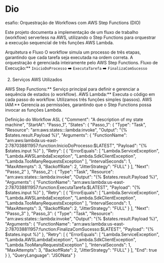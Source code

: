 # Dio
esafio: Orquestração de Workflows com AWS Step Functions (DIO)

Este projeto documenta a implementação de um fluxo de trabalho (workflow) serverless na AWS, utilizando o Step Functions para orquestrar a execução sequencial de três funções AWS Lambda.

Arquitetura e Fluxo
O workflow simula um processo de três etapas, garantindo que cada tarefa seja executada na ordem correta. A orquestração é gerenciada inteiramente pelo AWS Step Functions.
Fluxo de Execução:** `InicioDoProcesso` ➡️ `ExecutaTarefa` ➡️ `FinalizaComSucesso`

2. Serviços AWS Utilizados

AWS Step Functions:** Serviço principal para definir e gerenciar a sequência de estados (o workflow).
AWS Lambda:** Executa o código em cada passo do workflow. Utilizamos três funções simples (passos).
AWS IAM:** Gerencia as permissões, garantindo que o Step Functions possa invocar as funções Lambda.

Definição do Workflow ASL
{
  "Comment": "A description of my state machine",
  "StartAt": "Passo_1",
  "States": {
    "Passo_1": {
      "Type": "Task",
      "Resource": "arn:aws:states:::lambda:invoke",
      "Output": "{% $states.result.Payload %}",
      "Arguments": {
        "FunctionName": "arn:aws:lambda:us-east-2:787038811957:function:InicioDoProcesso:$LATEST",
        "Payload": "{% $states.input %}"
      },
      "Retry": [
        {
          "ErrorEquals": [
            "Lambda.ServiceException",
            "Lambda.AWSLambdaException",
            "Lambda.SdkClientException",
            "Lambda.TooManyRequestsException"
          ],
          "IntervalSeconds": 1,
          "MaxAttempts": 3,
          "BackoffRate": 2,
          "JitterStrategy": "FULL"
        }
      ],
      "Next": "Passo_2"
    },
    "Passo_2": {
      "Type": "Task",
      "Resource": "arn:aws:states:::lambda:invoke",
      "Output": "{% $states.result.Payload %}",
      "Arguments": {
        "FunctionName": "arn:aws:lambda:us-east-2:787038811957:function:ExecutaTarefa:$LATEST",
        "Payload": "{% $states.input %}"
      },
      "Retry": [
        {
          "ErrorEquals": [
            "Lambda.ServiceException",
            "Lambda.AWSLambdaException",
            "Lambda.SdkClientException",
            "Lambda.TooManyRequestsException"
          ],
          "IntervalSeconds": 1,
          "MaxAttempts": 3,
          "BackoffRate": 2,
          "JitterStrategy": "FULL"
        }
      ],
      "Next": "Passo_3"
    },
    "Passo_3": {
      "Type": "Task",
      "Resource": "arn:aws:states:::lambda:invoke",
      "Output": "{% $states.result.Payload %}",
      "Arguments": {
        "FunctionName": "arn:aws:lambda:us-east-2:787038811957:function:FinalizaComSucesso:$LATEST",
        "Payload": "{% $states.input %}"
      },
      "Retry": [
        {
          "ErrorEquals": [
            "Lambda.ServiceException",
            "Lambda.AWSLambdaException",
            "Lambda.SdkClientException",
            "Lambda.TooManyRequestsException"
          ],
          "IntervalSeconds": 1,
          "MaxAttempts": 3,
          "BackoffRate": 2,
          "JitterStrategy": "FULL"
        }
      ],
      "End": true
    }
  },
  "QueryLanguage": "JSONata"
}
